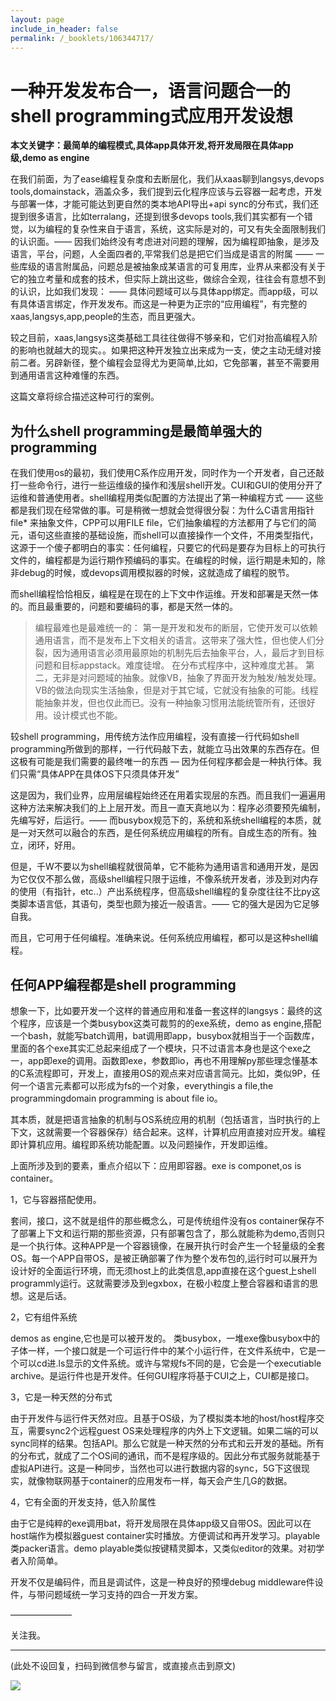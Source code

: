 ```yaml
---
layout: page
include_in_header: false
permalink: /_booklets/106344717/
---
```

一种开发发布合一，语言问题合一的shell programming式应用开发设想
=====

__本文关键字：最简单的编程模式,具体app具体开发,将开发局限在具体app级,demo as engine__

在我们前面，为了ease编程复杂度和去断层化，我们从xaas聊到langsys,devops tools,domainstack，涵盖众多，我们提到云化程序应该与云容器一起考虑，开发与部署一体，才能可能达到更自然的类本地API导出+api sync的分布式，我们还提到很多语言，比如terralang，还提到很多devops tools,我们其实都有一个错觉，以为编程的复杂性来自于语言，系统，这实际是对的，可又有失全面限制我们的认识面。—— 因我们始终没有考虑进对问题的理解，因为编程即抽象，是涉及语言，平台，问题，人全面四者的,平常我们总是把它们当成是语言的附属 —— 一些库级的语言附属品，问题总是被抽象成某语言的可复用库，业界从来都没有关于它的独立考量和成套的技术，但实际上跳出这些，做综合全观，往往会有意想不到的认识，比如我们发现： —— 具体问题域可以与具体app绑定。而app级，可以有具体语言绑定，作开发发布。而这是一种更为正宗的“应用编程”，有完整的xaas,langsys,app,people的生态，而且更强大。

较之目前，xaas,langsys这类基础工具往往做得不够亲和，它们对抬高编程入阶的影响也就越大的现实。。如果把这种开发独立出来成为一支，使之主动无缝对接前二者。另辟新径，整个编程会显得尤为更简单,比如，它免部署，甚至不需要用到通用语言这种难懂的东西。

这篇文章将综合描述这种可行的案例。

为什么shell programming是最简单强大的programming
-----

在我们使用os的最初，我们使用C系作应用开发，同时作为一个开发者，自己还敲打一些命令行，进行一些运维级的操作和浅层shell开发。CUI和GUI的使用分开了运维和普通使用者。shell编程用类似配置的方法提出了第一种编程方式 —— 这些都是我们现在经常做的事。可是稍微一想就会觉得很分裂：为什么C语言用指针file* 来抽象文件，CPP可以用FILE file，它们抽象编程的方法都用了与它们的简元，语句这些直接的基础设施，而shell可以直接操作一个文件，不用类型指代，这源于一个傻子都明白的事实：任何编程，只要它的代码是要存为目标上的可执行文件的，编程都是为运行期作预编码的事实。在编程的时候，运行期是未知的，除非debug的时候，或devops调用模拟器的时候，这就造成了编程的脱节。

而shell编程恰恰相反，编程是在现在的上下文中作运维。开发和部署是天然一体的。而且最重要的，问题和要编码的事，都是天然一体的。

>编程最难也是最难统一的：
>第一是开发和发布的断层，它使开发可以依赖通用语言，而不是发布上下文相关的语言。这带来了强大性，但也使人们分裂，因为通用语言必须用最原始的机制先后去抽象平台，人，最后才到目标问题和目标appstack。难度徒增。
在分布式程序中，这种难度尤甚。
>第二，无非是对问题域的抽象。就像VB，抽象了界面开发为触发/触发处理。VB的做法向现实生活抽象，但是对于其它域，它就没有抽象的可能。线程能抽象并发，但也仅此而已。没有一种抽象习惯用法能统管所有，还很好用。设计模式也不能。

较shell programming，用传统方法作应用编程，没有直接一行代码如shell programming所做到的那样，一行代码敲下去，就能立马出效果的东西存在。但这极有可能是我们需要的最终唯一的东西 — 因为任何程序都会是一种执行体。我们只需“具体APP在具体OS下只须具体开发”

这是因为，我们业界，应用层编程始终还在用着实现层的东西。而且我们一遍遍用这种方法来解决我们的上上层开发。而且一直天真地以为：程序必须要预先编制，先编写好，后运行。——  而busybox规范下的，系统和系统shell编程的本质，就是一对天然可以融合的东西，是任何系统应用编程的所有。自成生态的所有。独立，闭环，好用。

但是，千W不要以为shell编程就很简单，它不能称为通用语言和通用开发，是因为它仅仅不那么做，高级shell编程只限于运维，不像系统开发者，涉及到对内存的使用（有指针，etc..）产出系统程序，但高级shell编程的复杂度往往不比py这类脚本语言低，其语句，类型也颇为接近一般语言。—— 它的强大是因为它足够自我。

而且，它可用于任何编程。准确来说。任何系统应用编程，都可以是这种shell编程。

任何APP编程都是shell programming
-----

想象一下，比如要开发一个这样的普通应用和准备一套这样的langsys：最终的这个程序，应该是一个类busybox这类可裁剪的的exe系统，demo as engine,搭配一个bash，就能写batch调用，bat调用即app，busybox就相当于一个函数库，里面的各个exe其实汇总起来组成了一个模块，只不过语言本身也是这个exe之一，app即exe的调用。函数即exe，参数即io，再也不用理解py那些理念懂基本的C系流程即可，开发上，直接用OS的观点来对应语言简元。比如，类似9P，任何一个语言元素都可以形成为fs的一个对象，everythingis a file,the programmingdomain programming is about file io。

其本质，就是把语言抽象的机制与OS系统应用的机制（包括语言，当时执行的上下文，这就需要一个容器保存）结合起来。这样，计算机应用直接对应开发。编程即计算机应用。编程即系统功能配置。以及问题操作，开发即运维。

上面所涉及到的要素，重点介绍以下：应用即容器。exe is componet,os is container。

1，它与容器搭配使用。

套间，接口，这不就是组件的那些概念么，可是传统组件没有os container保存不了部署上下文和运行期的那些资源，只有部署包含了，那么就能称为demo,否则只是一个执行体。这种APP是一个容器镜像，在展开执行时会产生一个轻量级的全套OS。每一个APP自带OS，是被正确部署了作为整个发布包的,运行时可以展开为设计好的全面运行环境，而无须host上的此类信息,app直接在这个guest上shell programmly运行。这就需要涉及到egxbox，在极小粒度上整合容器和语言的思想。这是后话。

2，它有组件系统

demos as engine,它也是可以被开发的。
类busybox，一堆exe像busybox中的子体一样，一个接口就是一个可运行件中的某个小运行件，在文件系统中，它是一个可以cd进.ls显示的文件系统。或许与常规fs不同的是，它会是一个executiable archive。是运行件也是开发件。任何GUI程序将基于CUI之上，CUI都是接口。

3，它是一种天然的分布式

由于开发件与运行件天然对应。且基于OS级，为了模拟类本地的host/host程序交互，需要sync2个远程guest OS来处理程序的内外上下文逻辑。如果二端的可以sync同样的结果。包括API。那么它就是一种天然的分布式和云开发的基础。所有的分布式，就成了二个OS间的通讯，而不是程序级的。因此分布式服务就能基于虚拟API进行。这是一种同步，当然也可以进行数据内容的sync，5G下这很现实，就像物联网基于container的应用发布一样，每天会产生几G的数据。

4，它有全面的开发支持，低入阶属性

由于它是纯粹的exe调用bat，将开发局限在具体app级又自带OS。因此可以在host端作为模拟器guest container实时播放。方便调试和再开发学习。playable类packer语言。demo playable类似按键精灵脚本，又类似editor的效果。对初学者入阶简单。

开发不仅是编码件，而且是调试件，这是一种良好的预埋debug middleware件设件，与带问题域统一学习支持的四合一开发方案。

———————

关注我。


-----


(此处不设回复，扫码到微信参与留言，或直接点击到原文)

![](/p/106344717/qrcode.png)

<!-- Markdeep: -->
<meta charset="utf-8">
<link rel="stylesheet" href="../../res/aloha.css?">

<script src="../../res/markdeep.min.js" charset="utf-8"></script>





